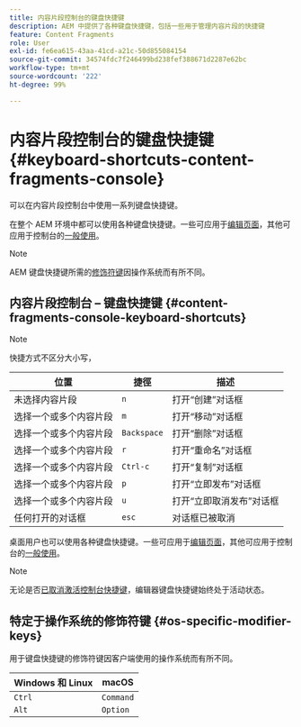 ```yaml
---
title: 内容片段控制台的键盘快捷键
description: AEM 中提供了各种键盘快捷键，包括一些用于管理内容片段的快捷键
feature: Content Fragments
role: User
exl-id: fe6ea615-43aa-41cd-a21c-50d855084154
source-git-commit: 34574fdc7f246499bd238fef388671d2287e62bc
workflow-type: tm+mt
source-wordcount: '222'
ht-degree: 99%

---
```


# 内容片段控制台的键盘快捷键 {#keyboard-shortcuts-content-fragments-console}

可以在内容片段控制台中使用一系列键盘快捷键。

在整个 AEM 环境中都可以使用各种键盘快捷键。一些可应用于[编辑页面](/help/sites-cloud/authoring/fundamentals/keyboard-shortcuts.md)，其他可应用于控制台的[一般使用](/help/sites-cloud/authoring/getting-started/keyboard-shortcuts.md)。

>[!NOTE]
>
>AEM 键盘快捷键所需的[修饰符键](#os-specific-modifier-keys)因操作系统而有所不同。

## 内容片段控制台 – 键盘快捷键 {#content-fragments-console-keyboard-shortcuts}

>[!NOTE]
>
>快捷方式不区分大小写，

| 位置 | 捷徑 | 描述 |
|---|---|---|
| 未选择内容片段 | `n` | 打开“创建”对话框 |
| 选择一个或多个内容片段 | `m` | 打开“移动”对话框 |
| 选择一个或多个内容片段 | `Backspace` | 打开“删除”对话框 |
| 选择一个或多个内容片段 | `r` | 打开“重命名”对话框 |
| 选择一个或多个内容片段 | `Ctrl-c` | 打开“复制”对话框 |
| 选择一个或多个内容片段 | `p` | 打开“立即发布”对话框 |
| 选择一个或多个内容片段 | `u` | 打开“立即取消发布”对话框 |
| 任何打开的对话框 | `esc` | 对话框已被取消 |

桌面用户也可以使用各种键盘快捷键。一些可应用于[编辑页面](/help/sites-cloud/authoring/fundamentals/keyboard-shortcuts.md)，其他可应用于控制台的[一般使用](/help/sites-cloud/authoring/getting-started/keyboard-shortcuts.md)。

>[!NOTE]
>
>无论是否[已取消激活控制台快捷键](/help/sites-cloud/authoring/getting-started/keyboard-shortcuts.md#deactivating-keyboard-shortcuts)，编辑器键盘快捷键始终处于活动状态。

## 特定于操作系统的修饰符键 {#os-specific-modifier-keys}

用于键盘快捷键的修饰符键因客户端使用的操作系统而有所不同。

| Windows 和 Linux | macOS |
|---|---|
| `Ctrl` | `Command` |
| `Alt` | `Option` |
